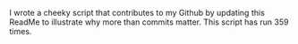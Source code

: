 I wrote a cheeky script that contributes to my Github by updating this ReadMe to illustrate why more than commits matter. This script has run 359 times.